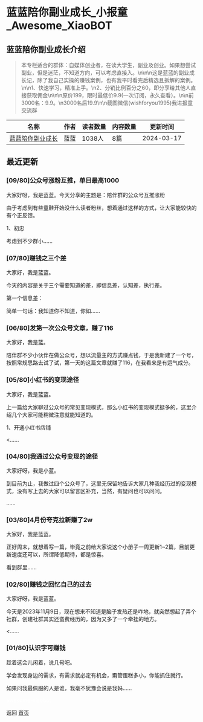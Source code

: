# 蓝蓝陪你副业成长_小报童_Awesome_XiaoBOT

## 蓝蓝陪你副业成长介绍
> 本专栏适合的群体：自媒体创业者，在读大学生，副业及创业。如果想尝试副业，但是迷茫，不知道方向，可以考虑直接入。\n\n\n这是蓝蓝的副业成长记，除了我自己实操的赚钱案例，也有我平时看完后精选且拆解的案例。\n\n1、快速学习，精准上手。\n2、分销比例百分之60，即分享给其他人直接获取佣金\n\n\n原价199，限时最低价9.9(一次订阅，永久查看）。\n\n前3000名：9.9。\n3000名后19.9\n\n截图微信(wishforyou1995)我进报童交流群  
  


|名称|作者|读者数量|内容数量|更新时间|
|---|---|---|---|---|
|[蓝蓝陪你副业成长](https://xiaobot.net/p/258643?refer=0b133df9-27dc-423b-8101-639049001c13)|蓝蓝|1038人|8篇|2024-03-17|

## 最近更新
### [09/80]公众号涨粉互推，单日最高1000

大家好呀，我是蓝蓝。今天分享的主题是：陪伴群的公众号互推涨粉

由于考虑到有些童鞋开始没什么读者粉丝，想着通过这样的方式，让大家能较快的有个正反馈。

1、初忠

考虑到不少群小......

### [07/80]赚钱之三个差

大家好，我是蓝蓝。

今天的内容是关于三个需要知道的差，即信息差，认知差，执行差。

第一个信息差：

简单一句话：我知道你不知道，你如......

### [06/80]发第一次公众号文章，赚了116

大家好，我是蓝。

陪伴群不少小伙伴在做公众号，想以流量主的方式赚点钱，于是我新建了一个号，按照常规思路去试了试，第一天的这篇文章就赚了116，在我看来是有运气成分。

### [05/80]小红书的变现途径

大家好，我是蓝蓝。

上一篇给大家聊过公众号的常见变现模式，那么小红书的变现模式挺多的，这里介绍几个大家可能稍微注意就能知道的。

1、开通小红书店铺

<......

### [04/80]我通过公众号变现的途径

大家好呀，我是小蓝。

到目前为止，我做过四个公众号了，这里无保留地告诉大家几种我经历过的变现模式，没有写上去的大家可以留言区补充，当然，有疑问也可以问问。

......

### [03/80]4月份夸克拉新赚了2w

大家好，我是蓝蓝。

正好周末，就想着写一篇，毕竟之前给大家说这个小册子一周更新1~2篇，目前更新速度还可以，所谓降低期待，都是惊喜。

看到群里......

### [02/80]赚钱之回忆自己的过去

大家好呀，我是蓝蓝。

今天是2023年11月9日，现在想来不知道是脑子发热还是咋地，就突然想起了弄个社群，创建社群其实还蛮费经历的，因为又多了一个牵挂的地方。

<......

### [01/80]认识字可赚钱

趁着这会儿闲着，说几句吧。

学会发现身边的需求，有需求就必定有机会，甭管蛋糕多小，你能抓住就行。

如果问我最佩服的人是谁，我毫不犹豫会说是我妈......


<a href="https://github.com/Reno9527/awesome-xiaobot" style="color: white; text-decoration: none;">awesome-xiaobot</a>

返回 [首页](../README.md)
